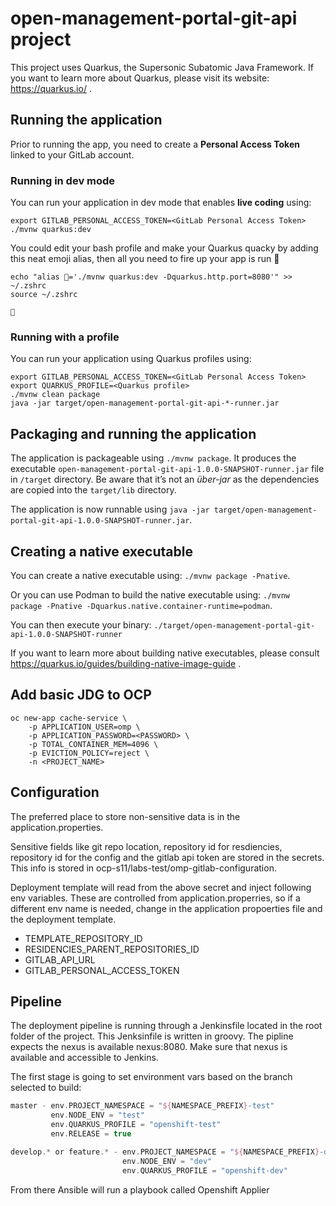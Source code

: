 # open-management-portal-git-api project

This project uses Quarkus, the Supersonic Subatomic Java Framework.
If you want to learn more about Quarkus, please visit its website: https://quarkus.io/ .

## Running the application

Prior to running the app, you need to create a **Personal Access Token** linked to your GitLab account.

### Running in dev mode 

You can run your application in dev mode that enables **live coding** using:
```
export GITLAB_PERSONAL_ACCESS_TOKEN=<GitLab Personal Access Token>
./mvnw quarkus:dev
```

You could edit your bash profile and make your Quarkus quacky by adding this neat emoji alias, then all you need to fire up your  app is run 🦆
```
echo "alias 🦆='./mvnw quarkus:dev -Dquarkus.http.port=8080'" >> ~/.zshrc
source ~/.zshrc

🦆
```

### Running with a profile 

You can run your application using Quarkus profiles using:
```
export GITLAB_PERSONAL_ACCESS_TOKEN=<GitLab Personal Access Token>
export QUARKUS_PROFILE=<Quarkus profile>
./mvnw clean package
java -jar target/open-management-portal-git-api-*-runner.jar
```

## Packaging and running the application

The application is packageable using `./mvnw package`.
It produces the executable `open-management-portal-git-api-1.0.0-SNAPSHOT-runner.jar` file in `/target` directory.
Be aware that it’s not an _über-jar_ as the dependencies are copied into the `target/lib` directory.

The application is now runnable using `java -jar target/open-management-portal-git-api-1.0.0-SNAPSHOT-runner.jar`.

## Creating a native executable

You can create a native executable using: `./mvnw package -Pnative`.

Or you can use Podman to build the native executable using: `./mvnw package -Pnative -Dquarkus.native.container-runtime=podman`.

You can then execute your binary: `./target/open-management-portal-git-api-1.0.0-SNAPSHOT-runner`

If you want to learn more about building native executables, please consult https://quarkus.io/guides/building-native-image-guide .

## Add basic JDG to OCP
```
oc new-app cache-service \
    -p APPLICATION_USER=omp \
    -p APPLICATION_PASSWORD=<PASSWORD> \
    -p TOTAL_CONTAINER_MEM=4096 \
    -p EVICTION_POLICY=reject \
    -n <PROJECT_NAME>
```

## Configuration
The preferred place to store non-sensitive data is in the application.properties.

Sensitive fields like git repo location, repository id for resdiencies, repository id for the config and the gitlab api token are stored in the secrets.
This info is stored in ocp-s11/labs-test/omp-gitlab-configuration.

Deployment template will read from the above secret and inject following env variables. These are controlled from application.properries, so if a different env name is needed, change in the application propoerties file and the deployment template.

* TEMPLATE_REPOSITORY_ID
* RESIDENCIES_PARENT_REPOSITORIES_ID
* GITLAB_API_URL
* GITLAB_PERSONAL_ACCESS_TOKEN

## Pipeline

The deployment pipeline is running through a Jenkinsfile located in the root folder of the project. This Jenksinfile is written in groovy.
The pipline expects the nexus is available nexus:8080. Make sure that nexus is available and accessible to Jenkins.

The first stage is going to set environment vars based on the branch selected to build:

```groovy
master - env.PROJECT_NAMESPACE = "${NAMESPACE_PREFIX}-test"
         env.NODE_ENV = "test"
         env.QUARKUS_PROFILE = "openshift-test"
         env.RELEASE = true

develop.* or feature.* - env.PROJECT_NAMESPACE = "${NAMESPACE_PREFIX}-dev"
	                     env.NODE_ENV = "dev"
	                     env.QUARKUS_PROFILE = "openshift-dev"
```


From there Ansible will run a playbook called Openshift Applier


